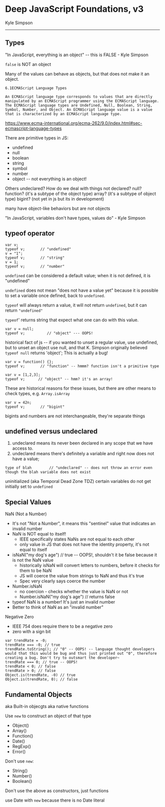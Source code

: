 # Deep JavaScript Foundations, v3
Kyle Simpson
___

## Types

"In JavaScript, everything is an object" -- this is FALSE - Kyle Simpson

`false` is NOT an object

Many of the values can behave as objects, but that does not make it an object.

```
6.1ECMAScript Language Types

An ECMAScript language type corresponds to values that are directly manipulated by an ECMAScript programmer using the ECMAScript language. The ECMAScript language types are Undefined, Null, Boolean, String, Symbol, Number, and Object. An ECMAScript language value is a value that is characterized by an ECMAScript language type.
```
https://www.ecma-international.org/ecma-262/9.0/index.html#sec-ecmascript-language-types

There are primitive types in JS: 
* undefined
* null 
* boolean 
* string 
* symbol 
* number
* object -- not everything is an object!

Others
undeclared? How do we deal with things not declared? 
null?
function? (it's a subtype of the object type)
array? (it's a subtype of object type)
bigint? (not yet in js but its in development)

many have object-like behaviors but are not objects

"In JavaScript, variables don't have types, values do" - Kyle Simpson

## typeof operator
```
var v;
typeof v;       // "undefined"
v = "1";
typeof v;       // "string"
v = 1;
typeof v;       // "number"
```

`undefined` can be considered a default value; when it is not defined, it is "undefined"

`undefined` does not mean "does not have a value yet" because it is possible to set a variable once defined, back to `undefined`.

`typeof` will always return a value, it will not return `undefined`, but it can return `"undefined"`

`typeof`' returns string that expect what one can do with this value.

```
var v = null;
typeof v;          // "object" --- OOPS!

```
historical fact of js -- if you wanted to unset a regular value, use undefined, but to unset an object use null, and that K. Simpson originally believed `typeof null` returns 'object'; This is actually a bug!

```
var v = function() {};
typeof v;       // "function" -- hmmm? function isn't a primitive type
```
```
var v = [1,2,3];
typeof v;      // "object" -- hmm? it's an array!
```
These are historical reasons for these issues, but there are other means to check types, e.g. `Array.isArray`

```
var v = 42n;
typeof v;       // "bigint"
```
bigints and numbers are not interchangeable, they're separate things

## undefined versus undeclared
1. undeclared means its never been declared in any scope that we have access to.
2. undeclared means there's definitely a variable and right now does not have a value;

```
type of blah        // "undeclared" -- does not throw an error even though the blah variable does not exist
```

uninitialized (aka Temporal Dead Zone TDZ)
certain variables do not get initially set to `undefined`

## Special Values

NaN (Not a Number)
* It's not "Not a Number", it means this "sentinel" value that indicates an invalid number
* NaN is NOT equal to itself!
    * IEEE specifically states NaNs are not equal to each other
    * only value in JS that does not have the identity property, it's not equal to itself
* isNaN("my dog's age")     // true -- OOPS!, shouldn't it be false because it is not the NaN value
    * historically isNaN will convert letters to numbers, before it checks for them to be NaN
    * JS will coerce the value from strings to NaN and thus it's true
    * Spec very clearly says coerce the number
* Number.isNaN
    * no coercion - checks whether the value is NaN or not
    * Number.isNaN("my dog's age")  // returns false
* typeof NaN is a number! It's just an invalid number
* Better to think of NaN as an "invalid number"

Negative Zero
* IEEE 754 does require there to be a negative zero
* zero with a sign bit
```
var trendRate = -0;
trendRate === -0; // true
trendRate.toString(); // "0" -- OOPS! -- language thought developers would that this would be bug and thus just printed out "0", therefore creating a bug. Don't try to outsmart the developer~
trendRate === 0; // true -- OOPS!
trendRate < 0; // false
trendRate > 0; // false
Object.is(trendRate, -0) // true
Object.is(trendRate, 0); // false

```

## Fundamental Objects
aka Built-in objecgts
aka native functions

Use `new` to construct an object of that type
* Object()
* Array()
* Function()
* Date()
* RegExp()
* Error()

Don't use `new`:
* String()
* Number()
* Boolean()

Don't use the above as constructors, just functions

use Date with `new` because there is no Date literal




